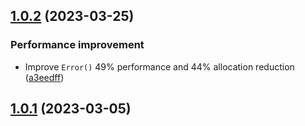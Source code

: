 ## [1.0.2](https://github.com/maohieng/errs/compare/v1.0.1...v1.0.2) (2023-03-25)


### Performance improvement

* Improve `Error()` 49% performance and 44% allocation reduction ([a3eedff](https://github.com/maohieng/errs/commit/a3eedff49700490d4998dcdcdc04f554d8f17166))


## [1.0.1](https://github.com/maohieng/errs/compare/v1.0.1...v1.0.0) (2023-03-05)
